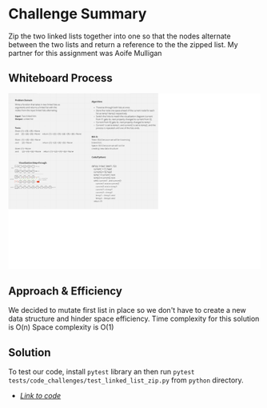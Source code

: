 # Challenge Summary

Zip the two linked lists together into one so that the nodes alternate between the two lists and return a reference to the the zipped list.
My partner for this assignment was Aoife Mulligan

## Whiteboard Process

![Whiteboard screenshot](https://github.com/S14mx/data-structures-and-algorithms/blob/linked-list-zip/python/code_challenges/linked_list_zip/imgs/linked-list-zip.png "Whiteboard process")

## Approach & Efficiency

We decided to mutate first list in place so we don't have to create a new data structure and hinder space efficiency.
Time complexity for this solution is O(n)
Space complexity is O(1)

## Solution

To test our code, install `pytest` library an then run `pytest tests/code_challenges/test_linked_list_zip.py` from `python` directory.

- [*Link to code*](/python/code_challenges/linked_list_zip/linked_list_zip.py)
